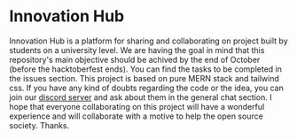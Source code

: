 # Innovation Hub
Innovation Hub is a platform for sharing and collaborating on project built by students on a university level.
We are having the goal in mind that this repository's main objective should be achived by the end of October (before the hacktoberfest ends).
You can find the tasks to be completed in the issues section. 
This project is based on pure MERN stack and tailwind css. If you have any kind of doubts regarding the code or the idea, you can join our [discord server](https://discord.gg/wVkfmCZq) and ask about them in the general chat section. 
I hope that everyone collaborating on this project will have a wonderful experience and will collaborate with a motive to help the open source society.
Thanks.
